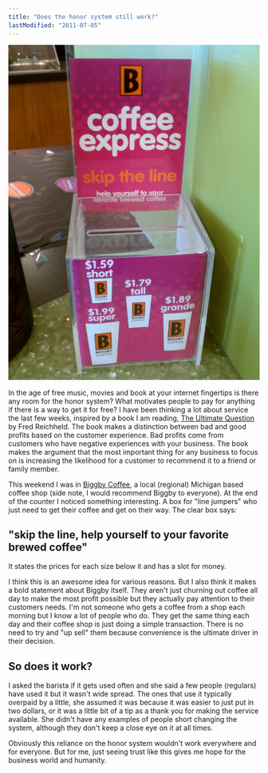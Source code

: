 ```yaml
---
title: "Does the honor system still work?"
lastModified: "2011-07-05"
---
```


![](/images/biggby-self-serve-768x1024.jpg "biggby-self-serve")

In the age of free music, movies and book at your internet fingertips is there any room for the honor system? What motivates people to pay for anything if there is a way to get it for free? I have been thinking a lot about service the last few weeks, inspired by a book I am reading, [The Ultimate Question](http://www.amazon.com/gp/product/1591397839?ie=UTF8&tag=nicden-20&linkCode=as2&camp=1789&creative=390957&creativeASIN=1591397839) by Fred Reichheld. The book makes a distinction between bad and good profits based on the customer experience. Bad profits come from customers who have negative experiences with your business. The book makes the argument that the most important thing for any business to focus on is increasing the likelihood for a customer to recommend it to a friend or family member.

This weekend I was in [Biggby Coffee](http://www.biggby.com/), a local (regional) Michigan based coffee shop (side note, I would recommend Biggby to everyone). At the end of the counter I noticed something interesting. A box for "line jumpers" who just need to get their coffee and get on their way. The clear box says:

## "skip the line, help yourself to your favorite brewed coffee"

It states the prices for each size below it and has a slot for money.

I think this is an awesome idea for various reasons. But I also think it makes a bold statement about Biggby itself. They aren't just churning out coffee all day to make the most profit possible but they actually pay attention to their customers needs. I'm not someone who gets a coffee from a shop each morning but I know a lot of people who do. They get the same thing each day and their coffee shop is just doing a simple transaction. There is no need to try and "up sell" them because convenience is the ultimate driver in their decision.

## So does it work?

I asked the barista if it gets used often and she said a few people (regulars) have used it but it wasn't wide spread. The ones that use it typically overpaid by a little, she assumed it was because it was easier to just put in two dollars, or it was a little bit of a tip as a thank you for making the service available. She didn't have any examples of people short changing the system, although they don't keep a close eye on it at all times.

Obviously this reliance on the honor system wouldn't work everywhere and for everyone. But for me, just seeing trust like this gives me hope for the business world and humanity.

